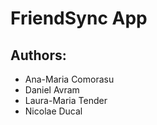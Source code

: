 # FriendSync App

## Authors:
- Ana-Maria Comorasu
- Daniel Avram
- Laura-Maria Tender
- Nicolae Ducal

